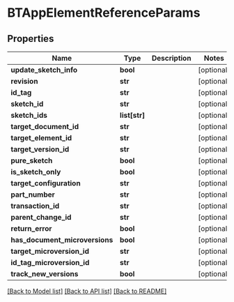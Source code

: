 # BTAppElementReferenceParams

## Properties
Name | Type | Description | Notes
------------ | ------------- | ------------- | -------------
**update_sketch_info** | **bool** |  | [optional] 
**revision** | **str** |  | [optional] 
**id_tag** | **str** |  | [optional] 
**sketch_id** | **str** |  | [optional] 
**sketch_ids** | **list[str]** |  | [optional] 
**target_document_id** | **str** |  | [optional] 
**target_element_id** | **str** |  | [optional] 
**target_version_id** | **str** |  | [optional] 
**pure_sketch** | **bool** |  | [optional] 
**is_sketch_only** | **bool** |  | [optional] 
**target_configuration** | **str** |  | [optional] 
**part_number** | **str** |  | [optional] 
**transaction_id** | **str** |  | [optional] 
**parent_change_id** | **str** |  | [optional] 
**return_error** | **bool** |  | [optional] 
**has_document_microversions** | **bool** |  | [optional] 
**target_microversion_id** | **str** |  | [optional] 
**id_tag_microversion_id** | **str** |  | [optional] 
**track_new_versions** | **bool** |  | [optional] 

[[Back to Model list]](../README.md#documentation-for-models) [[Back to API list]](../README.md#documentation-for-api-endpoints) [[Back to README]](../README.md)


